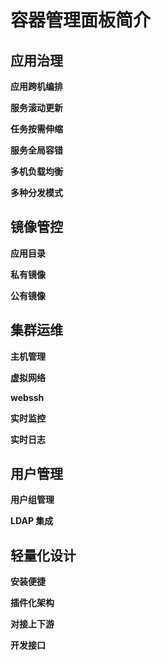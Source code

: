# 容器管理面板简介

## 应用治理

**应用跨机编排**

**服务滚动更新**

**任务按需伸缩**

**服务全局容错**

**多机负载均衡**

**多种分发模式**
 
## 镜像管控

**应用目录**

**私有镜像**

**公有镜像**
 
## 集群运维

**主机管理**

**虚拟网络**

**webssh**

**实时监控**

**实时日志**

## 用户管理

**用户组管理**

**LDAP 集成**

## 轻量化设计

**安装便捷**

**插件化架构**

**对接上下游**

**开发接口**
